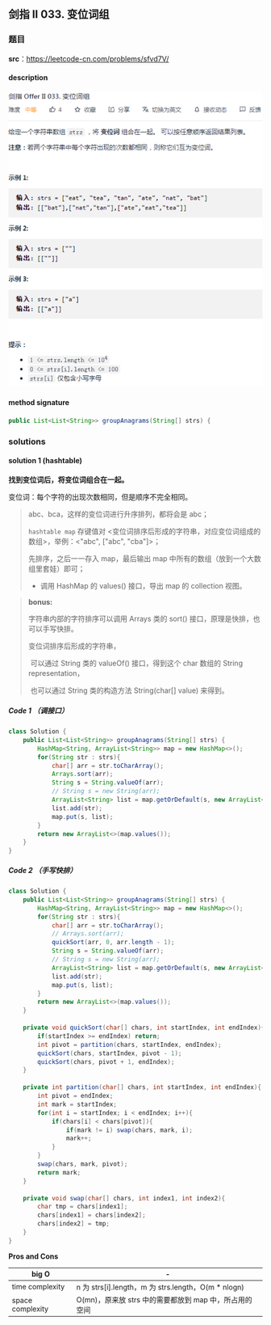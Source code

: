 ## 剑指 II 033. 变位词组

### 题目

**src**：https://leetcode-cn.com/problems/sfvd7V/

#### description

<div align="center"> <img src="../pics/labels/CIii_033.png"/> </div>

#### method signature

```java
public List<List<String>> groupAnagrams(String[] strs) {
```

### solutions

#### solution 1 (hashtable)

**找到变位词后，将变位词组合在一起。**

变位词：每个字符的出现次数相同，但是顺序不完全相同。

> abc、bca，这样的变位词进行升序排列，都将会是 abc；
>
> `hashtable map` 存键值对 <变位词排序后形成的字符串，对应变位词组成的数组>，举例：<"abc", ["abc", "cba"]>；
>
> 先排序，之后一一存入 map，最后输出 map 中所有的数组（放到一个大数组里套娃）即可；
>
> * 调用 HashMap 的 values() 接口，导出 map 的 collection 视图。



> **bonus:**
>
> 字符串内部的字符排序可以调用 Arrays 类的 sort() 接口，原理是快排，也可以手写快排。
>
> 变位词排序后形成的字符串，
>
> ​	可以通过 String 类的 valueOf() 接口，得到这个 char 数组的 String representation，
>
> ​	也可以通过 String 类的构造方法 String(char[] value) 来得到。



##### *Code 1 （调接口）*

```java
class Solution {
    public List<List<String>> groupAnagrams(String[] strs) {
        HashMap<String, ArrayList<String>> map = new HashMap<>();
        for(String str : strs){
            char[] arr = str.toCharArray();
            Arrays.sort(arr);
            String s = String.valueOf(arr);
            // String s = new String(arr);
            ArrayList<String> list = map.getOrDefault(s, new ArrayList<>());
            list.add(str);
            map.put(s, list);
        }
        return new ArrayList<>(map.values());
    }
}
```

##### *Code 2 （手写快排）*

```java
class Solution {
    public List<List<String>> groupAnagrams(String[] strs) {
        HashMap<String, ArrayList<String>> map = new HashMap<>();
        for(String str : strs){
            char[] arr = str.toCharArray();
            // Arrays.sort(arr);
            quickSort(arr, 0, arr.length - 1);
            String s = String.valueOf(arr);
            // String s = new String(arr);
            ArrayList<String> list = map.getOrDefault(s, new ArrayList<>());
            list.add(str);
            map.put(s, list);
        }
        return new ArrayList<>(map.values());
    }

    private void quickSort(char[] chars, int startIndex, int endIndex){
        if(startIndex >= endIndex) return;
        int pivot = partition(chars, startIndex, endIndex);
        quickSort(chars, startIndex, pivot - 1);
        quickSort(chars, pivot + 1, endIndex);
    }

    private int partition(char[] chars, int startIndex, int endIndex){
        int pivot = endIndex;
        int mark = startIndex;
        for(int i = startIndex; i < endIndex; i++){
            if(chars[i] < chars[pivot]){
                if(mark != i) swap(chars, mark, i);
                mark++;
            }
        }
        swap(chars, mark, pivot);
        return mark;
    }
    
    private void swap(char[] chars, int index1, int index2){
        char tmp = chars[index1];
        chars[index1] = chars[index2];
        chars[index2] = tmp;
    }
}
```

**Pros and Cons**

| big O            | -                                                      |
| ---------------- | ------------------------------------------------------ |
| time complexity  | n 为 strs[i].length，m 为 strs.length，O(m * nlogn)    |
| space complexity | O(mn)，原来放 strs 中的需要都放到 map 中，所占用的空间 |





